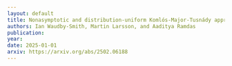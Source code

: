 ```yaml
---
layout: default 
title: Nonasymptotic and distribution-uniform Komlós-Major-Tusnády approximation
authors: Ian Waudby-Smith, Martin Larsson, and Aaditya Ramdas 
publication: 
year: 
date: 2025-01-01
arxiv: https://arxiv.org/abs/2502.06188
---
```

